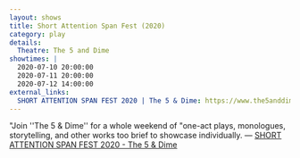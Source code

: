 ```yaml
---
layout: shows
title: Short Attention Span Fest (2020)
category: play
details:
  Theatre: The 5 and Dime
showtimes: |
  2020-07-10 20:00:00
  2020-07-11 20:00:00
  2020-07-12 14:00:00
external_links:
  SHORT ATTENTION SPAN FEST 2020 | The 5 & Dime: https://www.the5anddime.org/short-attention-span-2020/
---
```

"Join ''The 5 & Dime'' for a whole weekend of "one-act plays, monologues, storytelling, and other works too brief to showcase individually. — [SHORT ATTENTION SPAN FEST 2020 - The 5 & Dime](https://www.the5anddime.org/short-attention-span-2020/)
